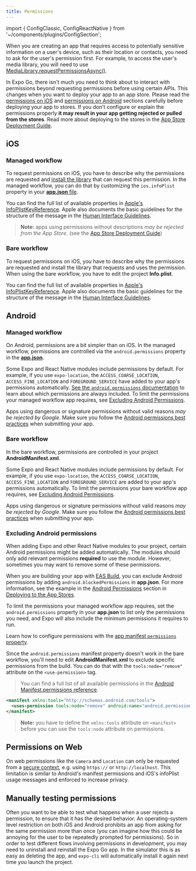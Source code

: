 ```yaml
---
title: Permissions
---
```


import { ConfigClassic, ConfigReactNative } from '~/components/plugins/ConfigSection';

When you are creating an app that requires access to potentially sensitive information on a user's device, such as their location or contacts, you need to ask for the user's permission first. For example, to access the user's media library, you will need to use [MediaLibrary.requestPermissionsAsync()](../../versions/latest/sdk/media-library.md#medialibraryrequestpermissionsasync).

In Expo Go, there isn't much you need to think about to interact with permissions beyond requesting permissions before using certain APIs. This changes when you want to deploy your app to an app store. Please read the [permissions on iOS](#ios) and [permissions on Android](#android) sections carefully before deploying your app to stores. If you don't configure or explain the permissions properly **it may result in your app getting rejected or pulled from the stores**. Read more about deploying to the stores in the [App Store Deployment Guide](../../../distribution/app-stores.md#system-permissions-dialogs-on-ios).

## iOS

### Managed workflow

To request permissions on iOS, you have to describe why the permissions are requested and [install the library](#permissions-and-required-packages-on-ios) that can request this permission. In the managed workflow, you can do that by customizing the `ios.infoPlist` property in your [**app.json** file](../../../workflow/configuration.md#ios).

You can find the full list of available properties in [Apple's InfoPlistKeyReference](https://developer.apple.com/library/archive/documentation/General/Reference/InfoPlistKeyReference/Articles/CocoaKeys.html#//apple_ref/doc/uid/TP40009251-SW1). Apple also documents the basic guidelines for the structure of the message in the [Human Interface Guidelines](https://developer.apple.com/design/human-interface-guidelines/ios/app-architecture/requesting-permission/).

> **Note:** apps using permissions without descriptions _may be rejected from the App Store_. (see the [App Store Deployment Guide](../../../distribution/app-stores.md#system-permissions-dialogs-on-ios))

### Bare workflow

To request permissions on iOS, you have to describe why the permissions are requested and install the library that requests and uses the permission. When using the bare workflow, you have to edit the project **Info.plist**.

You can find the full list of available properties in [Apple's InfoPlistKeyReference](https://developer.apple.com/library/archive/documentation/General/Reference/InfoPlistKeyReference/Articles/CocoaKeys.html#//apple_ref/doc/uid/TP40009251-SW1). Apple also documents the basic guidelines for the structure of the message in the [Human Interface Guidelines](https://developer.apple.com/design/human-interface-guidelines/ios/app-architecture/requesting-permission/).

## Android

### Managed workflow

On Android, permissions are a bit simpler than on iOS. In the managed workflow, permissions are controlled via the `android.permissions` property in the [**app.json**](/versions/latest/config/app/#android).

Some Expo and React Native modules include permissions by default. For example, if you use `expo-location`, the `ACCESS_COARSE_LOCATION`, `ACCESS_FINE_LOCATION` and `FOREGROUND_SERVICE` have added to your app's permissions automatically. [See the `android.permissions` documentation](/versions/latest/config/app.md#permissions) to learn about which permissions are always included. To limit the permissions your managed workflow app requires, see [Excluding Android Permissions](#excluding-android-permissions).

Apps using dangerous or signature permissions without valid reasons _may be rejected by Google_. Make sure you follow the [Android permissions best practices](https://developer.android.com/training/permissions/usage-notes) when submitting your app.

### Bare workflow

In the bare workflow, permissions are controlled in your project **AndroidManifest.xml**.

Some Expo and React Native modules include permissions by default. For example, if you use `expo-location`, the `ACCESS_COARSE_LOCATION`, `ACCESS_FINE_LOCATION` and `FOREGROUND_SERVICE` are added to your app's permissions automatically. To limit the permissions your bare workflow app requires, see [Excluding Android Permissions](#excluding-android-permissions).

Apps using dangerous or signature permissions without valid reasons _may be rejected by Google_. Make sure you follow the [Android permissions best practices](https://developer.android.com/training/permissions/usage-notes) when submitting your app.

### Excluding Android permissions

When adding Expo and other React Native modules to your project, certain Android permissions might be added automatically. The modules should only add relevant permissions **required** to use the module. However, sometimes you may want to remove some of these permissions.

When you are building your app with [EAS Build](/build/introduction/), you can exclude Android permissions by adding `android.blockedPermissions` in **app.json**. For more information, see the example in the [Android Permissions](/distribution/app-stores/#android-permissions) section in [Deploying to the App Stores](/distribution/app-stores).

<ConfigClassic>

To limit the permissions your managed workflow app requires, set the `android.permissions` property in your **app.json** to list only the permissions you need, and Expo will also include the minimum permissions it requires to run.

Learn how to configure permissions with the [app manifest `permissions` property](/versions/latest/config/app/#permissions).

</ConfigClassic>

<ConfigReactNative>

Since the `android.permissions` manifest property doesn't work in the bare workflow, you'll need to edit **AndroidManifest.xml** to exclude specific permissions from the build. You can do that with the `tools:node="remove"` attribute on the `<use-permission>` tag.

> You can find a full list of all available permissions in the [Android Manifest.permissions reference](https://developer.android.com/reference/android/Manifest.permission).

```xml
<manifest xmlns:tools="http://schemas.android.com/tools">
  <uses-permission tools:node="remove" android:name="android.permission.ACCESS_FINE_LOCATION" />
</manifest>
```

> **Note:** you have to define the `xmlns:tools` attribute on `<manifest>` before you can use the `tools:node` attribute on permissions.

</ConfigReactNative>

## Permissions on Web

On web permissions like the `Camera` and `Location` can only be requested from a [secure context](https://developer.mozilla.org/en-US/docs/Web/Security/Secure_Contexts#When_is_a_context_considered_secure), e.g. using `https://` or `http://localhost`. This limitation is similar to Android's manifest permissions and iOS's infoPlist usage messages and enforced to increase privacy.

## Manually testing permissions

Often you want to be able to test what happens when a user rejects a permission, to ensure that it has the desired behavior. An operating-system level restriction on both iOS and Android prohibits an app from asking for the same permission more than once (you can imagine how this could be annoying for the user to be repeatedly prompted for permissions). So in order to test different flows involving permissions in development, you may need to uninstall and reinstall the Expo Go app. In the simulator this is as easy as deleting the app, and `expo-cli` will automatically install it again next time you launch the project.
